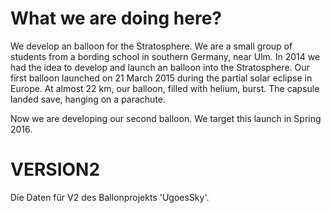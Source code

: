 # What we are doing here?
We develop an balloon for the Stratosphere. We are a small group of students from a bording school in southern Germany, near Ulm. In 2014 we had the idea to develop and launch an balloon into the Stratosphere. Our first balloon launched on 21 March 2015 during the partial solar eclipse in Europe. At almost 22 km, our balloon, filled with helium, burst. The capsule landed save, hanging on a parachute.


Now we are developing our second balloon. We target this launch in Spring  2016.
# VERSION2
Die Daten für V2 des Ballonprojekts 'UgoesSky'.
